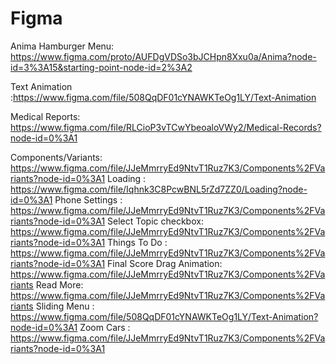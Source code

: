 # Figma
Anima Hamburger Menu:  https://www.figma.com/proto/AUFDgVDSo3bJCHpn8Xxu0a/Anima?node-id=3%3A15&starting-point-node-id=2%3A2

Text Animation :https://www.figma.com/file/508QqDF01cYNAWKTeOg1LY/Text-Animation

Medical Reports: https://www.figma.com/file/RLCioP3vTCwYbeoaloVWy2/Medical-Records?node-id=0%3A1

Components/Variants:  https://www.figma.com/file/JJeMmrryEd9NtvT1Ruz7K3/Components%2FVariants?node-id=0%3A1
Loading : https://www.figma.com/file/Iqhnk3C8PcwBNL5rZd7ZZ0/Loading?node-id=0%3A1
Phone Settings : https://www.figma.com/file/JJeMmrryEd9NtvT1Ruz7K3/Components%2FVariants?node-id=0%3A1
Select Topic checkbox: https://www.figma.com/file/JJeMmrryEd9NtvT1Ruz7K3/Components%2FVariants?node-id=0%3A1
Things To Do : https://www.figma.com/file/JJeMmrryEd9NtvT1Ruz7K3/Components%2FVariants?node-id=0%3A1
Final Score Drag Animation: https://www.figma.com/file/JJeMmrryEd9NtvT1Ruz7K3/Components%2FVariants
Read More: https://www.figma.com/file/JJeMmrryEd9NtvT1Ruz7K3/Components%2FVariants
Sliding Menu : https://www.figma.com/file/508QqDF01cYNAWKTeOg1LY/Text-Animation?node-id=0%3A1
Zoom Cars : https://www.figma.com/file/JJeMmrryEd9NtvT1Ruz7K3/Components%2FVariants?node-id=0%3A1

